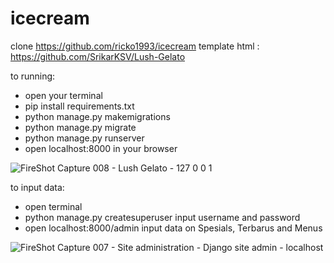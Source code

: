 # icecream

clone <https://github.com/ricko1993/icecream>
template html : <https://github.com/SrikarKSV/Lush-Gelato>

to running:

- open your terminal
- pip install requirements.txt
- python manage.py makemigrations
- python manage.py migrate
- python manage.py runserver
- open localhost:8000 in your browser

![FireShot Capture 008 - Lush Gelato - 127 0 0 1](https://user-images.githubusercontent.com/29254002/142730052-31e944ef-f6d7-435a-85ed-fe7aa557a1bc.png)

to input data:

- open terminal
- python manage.py createsuperuser
  input username and password
- open localhost:8000/admin
  input data on Spesials, Terbarus and Menus

![FireShot Capture 007 - Site administration - Django site admin - localhost](https://user-images.githubusercontent.com/29254002/142730084-41fedf90-ddf9-458f-9fee-a1646dd0e48c.png)
